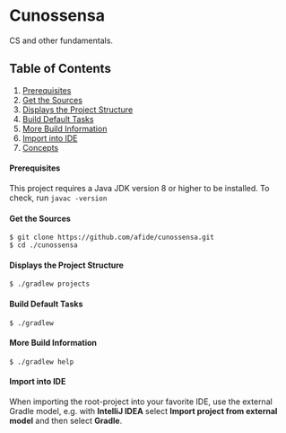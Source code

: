 # Cunossensa
CS and other fundamentals.
## Table of Contents
1. [Prerequisites](#prerequisites)
1. [Get the Sources](#get-the-sources)
1. [Displays the Project Structure](#displays-the-project-structure)
1. [Build Default Tasks](#build-default-tasks)
1. [More Build Information](#more-build-information)
1. [Import into IDE](#import-into-ide)
1. [Concepts](./concepts.md)

#### Prerequisites
This project requires a Java JDK version 8 or higher to be installed.
To check, run `javac -version`

#### Get the Sources
```
$ git clone https://github.com/afide/cunossensa.git
$ cd ./cunossensa
```

#### Displays the Project Structure
```
$ ./gradlew projects
```

#### Build Default Tasks
```
$ ./gradlew
```

#### More Build Information
```
$ ./gradlew help
```

#### Import into IDE
When importing the root-project into your favorite IDE, use the external Gradle model, e.g.
with **IntelliJ IDEA** select **Import project from external model** and then select **Gradle**.
